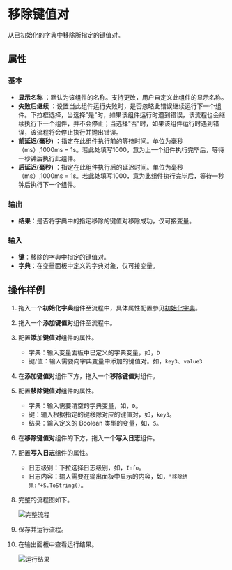 # 移除键值对

从已初始化的字典中移除所指定的键值对。

## 属性

### 基本

- **显示名称** ：默认为该组件的名称。支持更改，用户自定义此组件的显示名称。
- **失败后继续** ：设置当此组件运行失败时，是否忽略此错误继续运行下一个组件。下拉框选择，当选择"是"时，如果该组件运行时遇到错误，该流程也会继续执行下一个组件，并不会停止；当选择"否"时，如果该组件运行时遇到错误，该流程将会停止执行并抛出错误。
- **前延迟(毫秒)** ：指定在此组件执行前的等待时间。单位为毫秒（ms）,1000ms = 1s。若此处填写1000，意为上一个组件执行完毕后，等待一秒钟后执行此组件。
- **后延迟(毫秒)** ：指定在此组件执行后的延迟时间。单位为毫秒（ms）,1000ms = 1s。若此处填写1000，意为此组件执行完毕后，等待一秒钟后执行下一个组件。

### 输出

- **结果**：是否将字典中的指定移除的键值对移除成功，仅可接变量。

### 输入

- **键**：移除的字典中指定的键值对。
- **字典**：在变量面板中定义的字典对象，仅可接变量。

## 操作样例

1. 拖入一个**初始化字典**组件至流程中，具体属性配置参见[初始化字典](CodeExecuter/../InitializeDictionaryActivity.md)。
2. 拖入一个**添加键值对**组件至流程中。
3. 配置**添加键值对**组件的属性。

    - 字典：输入变量面板中已定义的字典变量，如，`D`
    - 键/值：输入需要向字典变量中添加的键值对。如，`key3`、`value3`

4. 在**添加键值对**组件下方，拖入一个**移除键值对**组件。
5. 配置**移除键值对**组件的属性。

    - 字典：输入需要清空的字典变量，如，`D`。
    - 键：输入根据指定的键移除对应的键值对，如，`key3`。
    - 结果：输入定义的 Boolean 类型的变量，如，`S`。

6. 在**移除键值对**组件的下方，拖入一个**写入日志**组件。
7. 配置**写入日志**组件的属性。

    - 日志级别：下拉选择日志级别，如，`Info`。
    - 日志内容：输入需要在输出面板中显示的内容，如，`"移除结果:"+S.ToString()`。
  
8. 完整的流程图如下。

    ![完整流程](https://docimages.blob.core.chinacloudapi.cn/images/Activities/removekeyvalue20210112.png)

9. 保存并运行流程。
10. 在输出面板中查看运行结果。

    ![运行结果](https://docimages.blob.core.chinacloudapi.cn/images/Activities/removekeyvalueresult20210112.png)